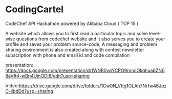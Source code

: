 # CodingCartel
CodeChef API Hackathon powered by Alibaba Cloud ( TOP 15 )

 A  website which allows you to first read a particular topic and solve level-wise questions from codechef website and it also serves you to create your profile and saves your problem source-code,
A messaging and problem sharing environment is also created along with contest newsletter subscription with phone and email id and code compilation


presentation: https://docs.google.com/presentation/d/1WNR0vqYCPO9roncOkqhuabZN08eVft4-wBn4UinODI8/edit?usp=sharing

Video:https://drive.google.com/drive/folders/1Cw0N_Vttg1OLAh7Nrfw46JpzC-iibdDd?usp=sharing

